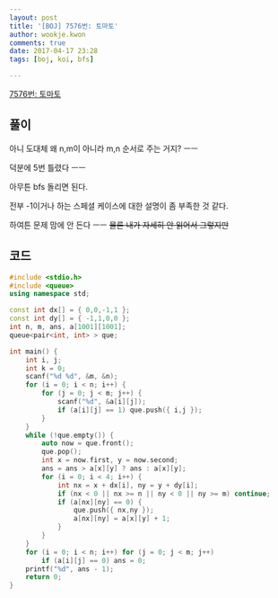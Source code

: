 ```yaml
---
layout: post
title: '[BOJ] 7576번: 토마토'
author: wookje.kwon
comments: true
date: 2017-04-17 23:28
tags: [boj, koi, bfs]

---
```


[7576번: 토마토](https://www.acmicpc.net/problem/7576)

## 풀이

아니 도대체 왜 n,m이 아니라 m,n 순서로 주는 거지? ㅡㅡ

덕분에 5번 틀렸다 ㅡㅡ

아무튼 bfs 돌리면 된다.

전부 -1이거나 하는 스페셜 케이스에 대한 설명이 좀 부족한 것 같다.

하여튼 문제 맘에 안 든다 ㅡㅡ ~~물론 내가 자세히 안 읽어서 그렇지만~~

## 코드

```cpp
#include <stdio.h>
#include <queue>
using namespace std;

const int dx[] = { 0,0,-1,1 };
const int dy[] = { -1,1,0,0 };
int n, m, ans, a[1001][1001];
queue<pair<int, int> > que;

int main() {
	int i, j;
	int k = 0;
	scanf("%d %d", &m, &n);
	for (i = 0; i < n; i++) {
		for (j = 0; j < m; j++) {
			scanf("%d", &a[i][j]);
			if (a[i][j] == 1) que.push({ i,j });
		}
	}
	while (!que.empty()) {
		auto now = que.front();
		que.pop();
		int x = now.first, y = now.second;
		ans = ans > a[x][y] ? ans : a[x][y];
		for (i = 0; i < 4; i++) {
			int nx = x + dx[i], ny = y + dy[i];
			if (nx < 0 || nx >= n || ny < 0 || ny >= m) continue;
			if (a[nx][ny] == 0) {
				que.push({ nx,ny });
				a[nx][ny] = a[x][y] + 1;
			}
		}
	}
	for (i = 0; i < n; i++) for (j = 0; j < m; j++)
		if (a[i][j] == 0) ans = 0;
	printf("%d", ans - 1);
	return 0;
}
```
